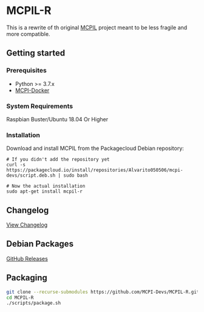 # MCPIL-R
This is a rewrite of th original [MCPIL](https://github.com/MCPI-Devs/MCPIL) project meant to be less fragile and more compatible.

## Getting started

### Prerequisites
- Python >= 3.7.x
- [MCPI-Docker](https://gitea.thebrokenrail.com/TheBrokenRail/minecraft-pi-docker)

### System Requirements
Raspbian Buster/Ubuntu 18.04 Or Higher

### Installation
Download and install MCPIL from the Packagecloud Debian repository:

```
# If you didn't add the repository yet
curl -s https://packagecloud.io/install/repositories/Alvarito050506/mcpi-devs/script.deb.sh | sudo bash

# Now the actual installation
sudo apt-get install mcpil-r
```

## Changelog
[View Changelog](CHANGELOG.md)

## Debian Packages
[GitHub Releases](https://github.com/MCPI-Devs/MCPIL-R/releases/latest)

## Packaging
```sh
git clone --recurse-submodules https://github.com/MCPI-Devs/MCPIL-R.git
cd MCPIL-R
./scripts/package.sh
```
